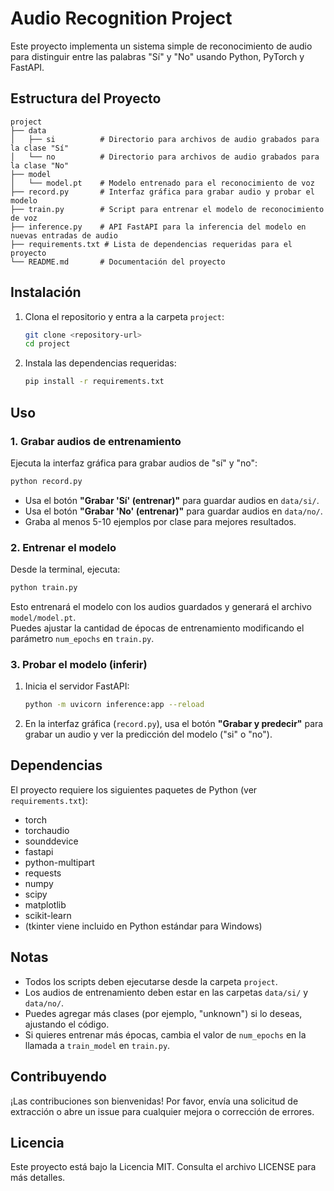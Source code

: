 # Audio Recognition Project

Este proyecto implementa un sistema simple de reconocimiento de audio para distinguir entre las palabras "Sí" y "No" usando Python, PyTorch y FastAPI.

## Estructura del Proyecto

```
project
├── data
│   ├── si          # Directorio para archivos de audio grabados para la clase "Sí"
│   └── no          # Directorio para archivos de audio grabados para la clase "No"
├── model
│   └── model.pt    # Modelo entrenado para el reconocimiento de voz
├── record.py       # Interfaz gráfica para grabar audio y probar el modelo
├── train.py        # Script para entrenar el modelo de reconocimiento de voz
├── inference.py    # API FastAPI para la inferencia del modelo en nuevas entradas de audio
├── requirements.txt # Lista de dependencias requeridas para el proyecto
└── README.md       # Documentación del proyecto
```

## Instalación

1. Clona el repositorio y entra a la carpeta `project`:
   ```bash
   git clone <repository-url>
   cd project
   ```

2. Instala las dependencias requeridas:
   ```bash
   pip install -r requirements.txt
   ```

## Uso

### 1. Grabar audios de entrenamiento

Ejecuta la interfaz gráfica para grabar audios de "sí" y "no":

```bash
python record.py
```

- Usa el botón **"Grabar 'Sí' (entrenar)"** para guardar audios en `data/si/`.
- Usa el botón **"Grabar 'No' (entrenar)"** para guardar audios en `data/no/`.
- Graba al menos 5-10 ejemplos por clase para mejores resultados.

### 2. Entrenar el modelo

Desde la terminal, ejecuta:

```bash
python train.py
```

Esto entrenará el modelo con los audios guardados y generará el archivo `model/model.pt`.  
Puedes ajustar la cantidad de épocas de entrenamiento modificando el parámetro `num_epochs` en `train.py`.

### 3. Probar el modelo (inferir)

1. Inicia el servidor FastAPI:
   ```bash
   python -m uvicorn inference:app --reload
   ```

2. En la interfaz gráfica (`record.py`), usa el botón **"Grabar y predecir"** para grabar un audio y ver la predicción del modelo ("si" o "no").

## Dependencias

El proyecto requiere los siguientes paquetes de Python (ver `requirements.txt`):

- torch
- torchaudio
- sounddevice
- fastapi
- python-multipart
- requests
- numpy
- scipy
- matplotlib
- scikit-learn
- (tkinter viene incluido en Python estándar para Windows)

## Notas

- Todos los scripts deben ejecutarse desde la carpeta `project`.
- Los audios de entrenamiento deben estar en las carpetas `data/si/` y `data/no/`.
- Puedes agregar más clases (por ejemplo, "unknown") si lo deseas, ajustando el código.
- Si quieres entrenar más épocas, cambia el valor de `num_epochs` en la llamada a `train_model` en `train.py`.

## Contribuyendo

¡Las contribuciones son bienvenidas! Por favor, envía una solicitud de extracción o abre un issue para cualquier mejora o corrección de errores.

## Licencia

Este proyecto está bajo la Licencia MIT. Consulta el archivo LICENSE para más detalles.